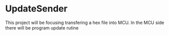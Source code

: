 # UpdateSender
This project will be focusing transfering a hex file into MCU. In the MCU side there will be program update rutine
